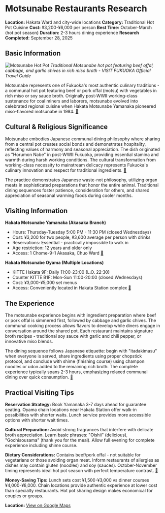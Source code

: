 # Motsunabe Restaurants Research

**Location:** Hakata Ward and city-wide locations
**Category:** Traditional Hot Pot Cuisine
**Cost:** ¥3,200-¥6,000 per person
**Best Time:** October-March (hot pot season)
**Duration:** 2-3 hours dining experience
**Research Completed:** September 28, 2025

## Basic Information

![Motsunabe Hot Pot](https://upload.wikimedia.org/wikipedia/commons/9/9c/Nabe_Kansai_style.jpg)
*Traditional Motsunabe hot pot featuring beef offal, cabbage, and garlic chives in rich miso broth - VISIT FUKUOKA Official Travel Guide*

Motsunabe represents one of Fukuoka's most authentic culinary traditions - a communal hot pot featuring beef or pork offal (motsu) with vegetables in rich miso or soy sauce broth. Originally post-WWII working-class sustenance for coal miners and laborers, motsunabe evolved into celebrated regional cuisine when Hakata Motsunabe Yamanaka pioneered miso-flavored motsunabe in 1984. [🔗](https://gurunavi.com/en/japanfoodie/2016/09/crazy-about-motsunabe.html)

## Cultural & Religious Significance

Motsunabe embodies Japanese communal dining philosophy where sharing from a central pot creates social bonds and demonstrates hospitality, reflecting values of harmony and seasonal appreciation. The dish originated as "Horumon Nabe" in post-WWII Fukuoka, providing essential stamina and warmth during harsh working conditions. The cultural transformation from working-class necessity to mainstream delicacy represents Fukuoka's culinary innovation and respect for traditional ingredients. [🔗](https://japan-food.guide/en/articles/motsunabe)

The practice demonstrates Japanese waste-not philosophy, utilizing organ meats in sophisticated preparations that honor the entire animal. Traditional dining sequences foster patience, consideration for others, and shared appreciation of seasonal warming foods during cooler months.

## Visiting Information

**Hakata Motsunabe Yamanaka (Akasaka Branch)**
- Hours: Thursday-Tuesday 5:00 PM - 11:30 PM (closed Wednesdays)
- Cost: ¥3,200 for two people, ¥3,600 average per person with drinks
- Reservations: Essential - practically impossible to walk in
- Age restriction: 12 years and older only
- Access: 1 Chome-9-1 Akasaka, Chuo Ward [🔗](https://www.willflyforfood.net/hakata-motsunabe-yamanaka-akasakaten-where-to-eat-motsunabe-in-fukuoka-japan/)

**Hakata Motsunabe Oyama (Multiple Locations)**
- KITTE Hakata 9F: Daily 11:00-23:00 (L.O. 22:30)
- Counter KITTE B1F: Mon-Sun 11:00-20:00 (closed Wednesdays)
- Cost: ¥3,000-¥5,000 set menus
- Access: Conveniently located in Hakata Station complex [🔗](https://www.gltjp.com/en/article/item/20779/)

## The Experience

The motsunabe experience begins with ingredient preparation where beef or pork offal is simmered first, followed by cabbage and garlic chives. The communal cooking process allows flavors to develop while diners engage in conversation around the shared pot. Each restaurant maintains signature broth recipes - traditional soy sauce with garlic and chili pepper, or innovative miso blends.

The dining sequence follows Japanese etiquette: begin with "itadakimasu" when everyone is served, share ingredients using proper chopstick protocol, and conclude with shime (finishing course) using champon noodles or udon added to the remaining rich broth. The complete experience typically spans 2-3 hours, emphasizing relaxed communal dining over quick consumption. [🔗](https://www.byfood.com/blog/culture/japanese-nabe-hot-pot)

## Practical Visiting Tips

**Reservation Strategy:** Book Yamanaka 3-7 days ahead for guarantee seating. Oyama chain locations near Hakata Station offer walk-in possibilities with shorter waits. Lunch service provides more accessible options with shorter wait times.

**Cultural Preparation:** Avoid strong fragrances that interfere with delicate broth appreciation. Learn basic phrases: "Oishii" (delicious), "Gochisousama" (thank you for the meal). Allow full evening for complete experience including shime course.

**Dietary Considerations:** Contains beef/pork offal - not suitable for vegetarians or those avoiding organ meat. Inform restaurants of allergies as dishes may contain gluten (noodles) and soy (sauces). October-November timing represents ideal hot pot season with perfect temperature contrast. [🔗](https://sudachirecipes.com/hakata-motsunabe/)

**Money-Saving Tips:** Lunch sets cost ¥1,500-¥3,000 vs dinner courses ¥4,000-¥8,000. Chain locations provide authentic experience at lower cost than specialty restaurants. Hot pot sharing design makes economical for couples or groups.

**Location:** [View on Google Maps](https://goo.gl/maps/akasaka-yamanaka)